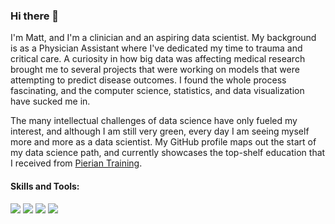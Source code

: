 ### Hi there 👋

I'm Matt, and I'm a clinician and an aspiring data scientist. My background is as a Physician Assistant where I've dedicated my time to trauma and critical care. A curiosity in how big data was affecting medical research brought me to several projects that were working on models that were attempting to predict disease outcomes. I found the whole process fascinating, and the computer science, statistics, and data visualization have sucked me in. 

The many intellectual challenges of data science have only fueled my interest, and although I am still very green, every day I am seeing myself more and more as a data scientist. My GitHub profile maps out the start of my data science path, and currently showcases the top-shelf education that I received from [Pierian Training](https://pieriantraining.com/learn/python-for-machine-learning/).

#### Skills and Tools:
![](https://img.shields.io/badge/Code-Python-informational?style=flat&logo=python&logoColor=white&color=3383FF)
![](https://img.shields.io/badge/Tools-PostgreSQL-informational?style=flat&logo=postgresql&logoColor=white&color=3383FF)
![](https://img.shields.io/badge/DataViz-Seaborn-informational?style=flat&logoColor=white&color=3383FF)
![](https://img.shields.io/badge/EHR-Epic-informational?style=flat&logoColor=white&color=3383FF)

<!--
**mattpolands/mattpolands** is a ✨ _special_ ✨ repository because its `README.md` (this file) appears on your GitHub profile.

Here are some ideas to get you started:

- 🔭 I’m currently working on ...
- 🌱 I’m currently learning ...
- 👯 I’m looking to collaborate on ...
- 🤔 I’m looking for help with ...
- 💬 Ask me about ...
- 📫 How to reach me: ...
- 😄 Pronouns: ...
- ⚡ Fun fact: ...
-->
